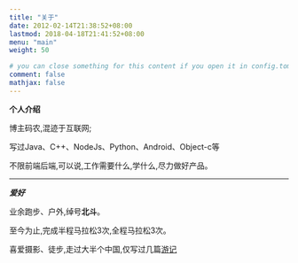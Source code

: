 ```yaml
---
title: "关于"
date: 2012-02-14T21:38:52+08:00
lastmod: 2018-04-18T21:41:52+08:00
menu: "main"
weight: 50

# you can close something for this content if you open it in config.toml.
comment: false
mathjax: false
---
```


**个人介绍**

博主码农,混迹于互联网;

写过Java、C++、NodeJs、Python、Android、Object-c等

不限前端后端,可以说,工作需要什么,学什么,尽力做好产品。

----------------------
***爱好***

业余跑步、户外,绰号**北斗**。

至今为止,完成半程马拉松3次,全程马拉松3次。

喜爱摄影、徒步,走过大半个中国,仅写过几篇<a href="http://www.mafengwo.cn/u/5295523/note.html" target="_blank">游记</a>


